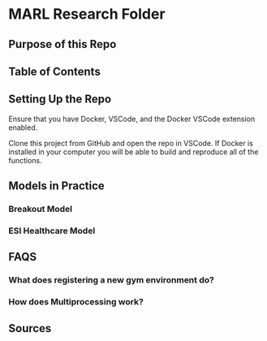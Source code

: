 # MARL Research Folder

## Purpose of this Repo

## Table of Contents
## Setting Up the Repo

Ensure that you have Docker, VSCode, and the Docker VSCode extension enabled.

Clone this project from GitHub and open the repo in VSCode. If Docker is installed in your computer you will be able to build and reproduce all of the functions.

## Models in Practice
### Breakout Model

### ESI Healthcare Model

## FAQS

### What does registering a new gym environment do?

### How does Multiprocessing work?


## Sources